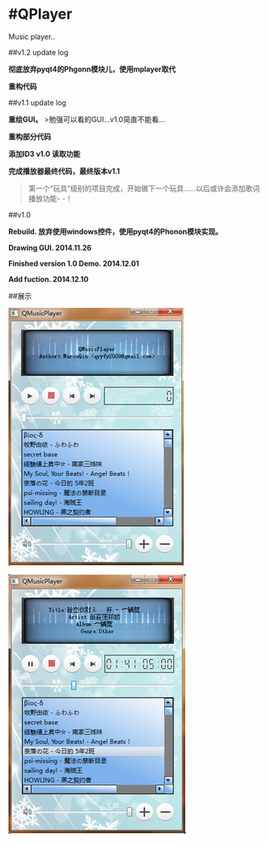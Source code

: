 #QPlayer
==========

Music player..

##v1.2 update log

**彻底放弃pyqt4的Phgonn模块儿，使用mplayer取代**

**重构代码**


##v1.1 update log

**重绘GUI。** >勉强可以看的GUI...v1.0简直不能看...

**重构部分代码**

**添加ID3 v1.0 读取功能**

**完成播放器最终代码，最终版本v1.1**

>第一个“玩具”级别的项目完成，开始做下一个玩具……以后或许会添加歌词播放功能- -！


##v1.0

**Rebuild. 放弃使用windows控件，使用pyqt4的Phonon模块实现。**

**Drawing GUI. 2014.11.26**

**Finished version 1.0 Demo. 2014.12.01**

**Add fuction. 2014.12.10**


##展示

![Qmp3player][test]

![Qmp3player][test1]

[test]: https://github.com/MarcoQin/gallery/blob/master/Qmp3player/test.png

[test1]:https://github.com/MarcoQin/gallery/blob/master/Qmp3player/test1.png
